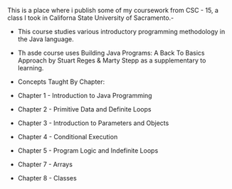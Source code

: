 This is a place where i publish some of my coursework from CSC - 15, a class I took in Californa State University of Sacramento.-
- This course studies various introductory programming methodology in the Java language.
- Th asde course uses Building Java Programs: A Back To Basics Approach by Stuart Reges & Marty Stepp as a supplementary to learning.

- Concepts Taught By Chapter:
- Chapter 1 - Introduction to Java Programming
- Chapter 2 - Primitive Data and Definite Loops
- Chapter 3 - Introduction to Parameters and Objects
- Chapter 4 - Conditional Execution
- Chapter 5 - Program Logic and Indefinite Loops
- Chapter 7 - Arrays
- Chapter 8 - Classes
